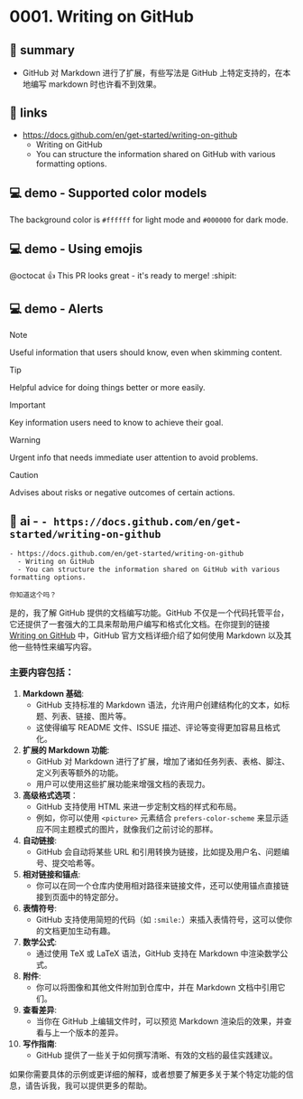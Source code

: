 # 0001. Writing on GitHub

## 📝 summary

- GitHub 对 Markdown 进行了扩展，有些写法是 GitHub 上特定支持的，在本地编写 markdown 时也许看不到效果。

## 🔗 links

- https://docs.github.com/en/get-started/writing-on-github
  - Writing on GitHub
  - You can structure the information shared on GitHub with various formatting options.

## 💻 demo - Supported color models

The background color is `#ffffff` for light mode and `#000000` for dark mode.

## 💻 demo - Using emojis

@octocat :+1: This PR looks great - it's ready to merge! :shipit:

## 💻 demo - Alerts

> [!NOTE]
> Useful information that users should know, even when skimming content.

> [!TIP]
> Helpful advice for doing things better or more easily.

> [!IMPORTANT]
> Key information users need to know to achieve their goal.

> [!WARNING]
> Urgent info that needs immediate user attention to avoid problems.

> [!CAUTION]
> Advises about risks or negative outcomes of certain actions.

## 🤖 ai - `- https://docs.github.com/en/get-started/writing-on-github`

```
- https://docs.github.com/en/get-started/writing-on-github
  - Writing on GitHub
  - You can structure the information shared on GitHub with various formatting options.

你知道这个吗？
```

是的，我了解 GitHub 提供的文档编写功能。GitHub 不仅是一个代码托管平台，它还提供了一套强大的工具来帮助用户编写和格式化文档。在你提到的链接 [Writing on GitHub](https://docs.github.com/en/get-started/writing-on-github) 中，GitHub 官方文档详细介绍了如何使用 Markdown 以及其他一些特性来编写内容。

### 主要内容包括：

1. **Markdown 基础**:
   - GitHub 支持标准的 Markdown 语法，允许用户创建结构化的文本，如标题、列表、链接、图片等。
   - 这使得编写 README 文件、ISSUE 描述、评论等变得更加容易且格式化。
2. **扩展的 Markdown 功能**:
   - GitHub 对 Markdown 进行了扩展，增加了诸如任务列表、表格、脚注、定义列表等额外的功能。
   - 用户可以使用这些扩展功能来增强文档的表现力。
3. **高级格式选项**：
   - GitHub 支持使用 HTML 来进一步定制文档的样式和布局。
   - 例如，你可以使用 `<picture>` 元素结合 `prefers-color-scheme` 来显示适应不同主题模式的图片，就像我们之前讨论的那样。
4. **自动链接**:
   - GitHub 会自动将某些 URL 和引用转换为链接，比如提及用户名、问题编号、提交哈希等。
5. **相对链接和锚点**:
   - 你可以在同一个仓库内使用相对路径来链接文件，还可以使用锚点直接链接到页面中的特定部分。
6. **表情符号**:
   - GitHub 支持使用简短的代码（如 `:smile:`）来插入表情符号，这可以使你的文档更加生动有趣。
7. **数学公式**:
   - 通过使用 TeX 或 LaTeX 语法，GitHub 支持在 Markdown 中渲染数学公式。
8. **附件**:
   - 你可以将图像和其他文件附加到仓库中，并在 Markdown 文档中引用它们。
9. **查看差异**:
   - 当你在 GitHub 上编辑文件时，可以预览 Markdown 渲染后的效果，并查看与上一个版本的差异。
10. **写作指南**:
    - GitHub 提供了一些关于如何撰写清晰、有效的文档的最佳实践建议。

如果你需要具体的示例或更详细的解释，或者想要了解更多关于某个特定功能的信息，请告诉我，我可以提供更多的帮助。